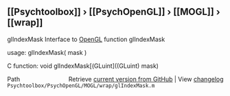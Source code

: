 ## [[Psychtoolbox]] &#8250; [[PsychOpenGL]] &#8250; [[MOGL]] &#8250; [[wrap]]

glIndexMask  Interface to [OpenGL](OpenGL) function glIndexMask  
  
usage:  glIndexMask( mask )  
  
C function:  void glIndexMask[(GLuint]((GLuint) mask)  




<div class="code_header" style="text-align:right;">
  <span style="float:left;">Path&nbsp;&nbsp;</span> <span class="counter">Retrieve <a href=
  "https://raw.github.com/Psychtoolbox-3/Psychtoolbox-3/beta/Psychtoolbox/PsychOpenGL/MOGL/wrap/glIndexMask.m">current version from GitHub</a> | View <a href=
  "https://github.com/Psychtoolbox-3/Psychtoolbox-3/commits/beta/Psychtoolbox/PsychOpenGL/MOGL/wrap/glIndexMask.m">changelog</a></span>
</div>
<div class="code">
  <code>Psychtoolbox/PsychOpenGL/MOGL/wrap/glIndexMask.m</code>
</div>

